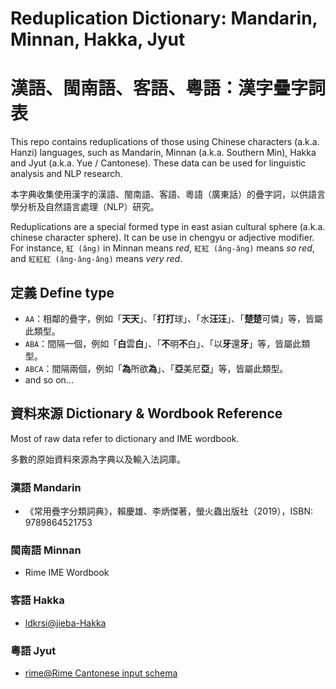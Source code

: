 # Reduplication Dictionary: Mandarin, Minnan, Hakka, Jyut

# 漢語、閩南語、客語、粵語：漢字疊字詞表

This repo contains reduplications of those using Chinese characters (a.k.a. Hanzi) languages, such as Mandarin, Minnan (a.k.a. Southern Min), Hakka and Jyut (a.k.a. Yue / Cantonese). These data can be used for linguistic analysis and NLP research.

本字典收集使用漢字的漢語、閩南語、客語、粵語（廣東話）的疊字詞，以供語言學分析及自然語言處理（NLP）研究。

Reduplications are a special formed type in east asian cultural sphere (a.k.a. chinese character sphere). It can be use in chengyu or adjective modifier. For instance, `紅 (âng)` in Minnan means *red*, `紅紅 (âng-âng)` means *so red*, and `紅紅紅 (âng-âng-âng)` means *very red*. 

 

## 定義 Define type

- `AA`：相鄰的疊字，例如「**天天**」、「**打打**球」、「水**汪汪**」、「**楚楚**可憐」等，皆屬此類型。
- `ABA`：間隔一個，例如「**白**雲**白**」、「**不**明**不**白」、「以**牙**還**牙**」等，皆屬此類型。
- `ABCA`：間隔兩個，例如「**為**所欲**為**」、「**亞**美尼**亞**」等，皆屬此類型。
- and so on...

## 資料來源 Dictionary & Wordbook Reference

Most of raw data refer to dictionary and IME wordbook.

多數的原始資料來源為字典以及輸入法詞庫。

### 漢語 Mandarin

- 《常用疊字分類詞典》，賴慶雄、李炳傑著，螢火蟲出版社（2019），ISBN: 9789864521753

### 閩南語 Minnan

- Rime IME Wordbook

### 客語 Hakka

- [ldkrsi@jieba-Hakka](https://github.com/ldkrsi/jieba-Hakka)

### 粵語 Jyut

- [rime@Rime Cantonese input schema](https://github.com/rime/rime-cantonese)
